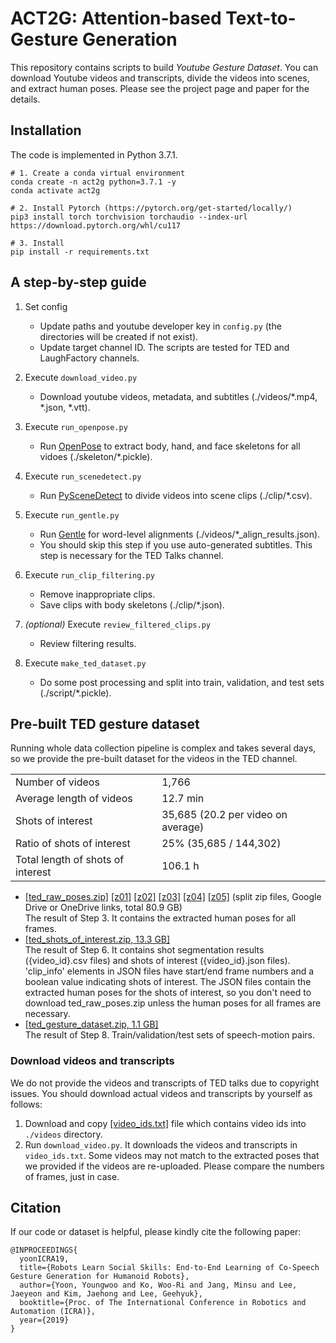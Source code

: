 # ACT2G: Attention-based Text-to-Gesture Generation

This repository contains scripts to build *Youtube Gesture Dataset*.
You can download Youtube videos and transcripts, divide the videos into scenes, and extract human poses.
Please see the project page and paper for the details.  
 
<!-- [[Project page]](https://sites.google.com/view/youngwoo-yoon/projects/co-speech-gesture-generation) [[Paper]](https://arxiv.org/abs/1810.12541) -->


## Installation

The code is implemented in Python 3.7.1.  

```
# 1. Create a conda virtual environment
conda create -n act2g python=3.7.1 -y
conda activate act2g

# 2. Install Pytorch (https://pytorch.org/get-started/locally/)
pip3 install torch torchvision torchaudio --index-url https://download.pytorch.org/whl/cu117

# 3. Install
pip install -r requirements.txt

```

## A step-by-step guide

1. Set config
   * Update paths and youtube developer key in `config.py` (the directories will be created if not exist).
   * Update target channel ID. The scripts are tested for TED and LaughFactory channels.

2. Execute `download_video.py`
   * Download youtube videos, metadata, and subtitles (./videos/*.mp4, *.json, *.vtt).

3. Execute `run_openpose.py`
   * Run [OpenPose](https://github.com/CMU-Perceptual-Computing-Lab/openpose) to extract body, hand, and face skeletons for all vidoes (./skeleton/*.pickle). 

4. Execute `run_scenedetect.py`
   * Run [PySceneDetect](https://pyscenedetect.readthedocs.io/en/latest/) to divide videos into scene clips (./clip/*.csv).
  
5. Execute `run_gentle.py`
   * Run [Gentle](https://github.com/lowerquality/gentle) for word-level alignments (./videos/*_align_results.json).
   * You should skip this step if you use auto-generated subtitles. This step is necessary for the TED Talks channel. 

6. Execute `run_clip_filtering.py`
   * Remove inappropriate clips.
   * Save clips with body skeletons (./clip/*.json).

7. *(optional)* Execute `review_filtered_clips.py`
   * Review filtering results.

8. Execute `make_ted_dataset.py`
   * Do some post processing and split into train, validation, and test sets (./script/*.pickle).


## Pre-built TED gesture dataset
 
Running whole data collection pipeline is complex and takes several days, so we provide the pre-built dataset for the videos in the TED channel.  

| | |
| --- | --- |
| Number of videos | 1,766 |
| Average length of videos | 12.7 min |
| Shots of interest | 35,685 (20.2 per video on average) |
| Ratio of shots of interest | 25% (35,685 / 144,302) |
| Total length of shots of interest | 106.1 h |

* [[ted_raw_poses.zip]](https://drive.google.com/open?id=1vvweoCFAARODSa5J5Ew6dpGdHFHoEia2) 
[[z01]](https://drive.google.com/open?id=1zR-GIx3vbqCMkvJ1HdCMjthUpj03XKwB) 
[[z02]](https://kaistackr-my.sharepoint.com/:u:/g/personal/zeroyy_kaist_ac_kr/EeAaPXuWXYNJk9AWTKZ30zEBR0hHnSuXEmetiOD412cZ7g?e=qVSeYk) 
[[z03]](https://drive.google.com/open?id=1uhfv6k0Q3E7bUIxYDAVjxKIjPM_gL8Wm)
[[z04]](https://drive.google.com/open?id=1VLi0oQBW8xetN7XmkGZ-S_KhD-DvbVQB)
[[z05]](https://drive.google.com/open?id=1F2wiRX421f3hiUkEeKcTBbtsgOEBy7lh) (split zip files, Google Drive or OneDrive links, total 80.9 GB)  
The result of Step 3. It contains the extracted human poses for all frames. 
* [[ted_shots_of_interest.zip, 13.3 GB]](https://drive.google.com/open?id=1kF7SVpxzhYEHCoSPpUt6aqSKvl9YaTEZ)  
The result of Step 6. It contains shot segmentation results ({video_id}.csv files) and shots of interest ({video_id}.json files). 
'clip_info' elements in JSON files have start/end frame numbers and a boolean value indicating shots of interest. 
The JSON files contain the extracted human poses for the shots of interest, 
so you don't need to download ted_raw_poses.zip unless the human poses for all frames are necessary.
* [[ted_gesture_dataset.zip, 1.1 GB]](https://drive.google.com/open?id=1lZfvufQ_CIy3d2GFU2dgqIVo1gdmG6Dh)  
The result of Step 8. Train/validation/test sets of speech-motion pairs. 
 
### Download videos and transcripts
We do not provide the videos and transcripts of TED talks due to copyright issues.
You should download actual videos and transcripts by yourself as follows:  
1. Download and copy [[video_ids.txt]](https://drive.google.com/open?id=1grFWC7GBIeF2zlaOEtCWw4YgqHe3AFU-) file which contains video ids into `./videos` directory.
2. Run `download_video.py`. It downloads the videos and transcripts in `video_ids.txt`.
Some videos may not match to the extracted poses that we provided if the videos are re-uploaded.
Please compare the numbers of frames, just in case.


## Citation 

If our code or dataset is helpful, please kindly cite the following paper:
```
@INPROCEEDINGS{
  yoonICRA19,
  title={Robots Learn Social Skills: End-to-End Learning of Co-Speech Gesture Generation for Humanoid Robots},
  author={Yoon, Youngwoo and Ko, Woo-Ri and Jang, Minsu and Lee, Jaeyeon and Kim, Jaehong and Lee, Geehyuk},
  booktitle={Proc. of The International Conference in Robotics and Automation (ICRA)},
  year={2019}
}
```